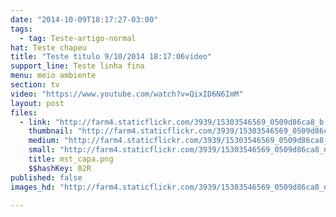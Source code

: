 ```yaml
---
date: "2014-10-09T18:17:27-03:00"
tags:
  - tag: Teste-artigo-normal
hat: Teste chapeu
title: "Teste titulo 9/10/2014 18:17:06video"
support_line: Teste linha fina
menu: meio ambiente
section: tv
video: "https://www.youtube.com/watch?v=QixID6N6ImM"
layout: post
files:
  - link: "http://farm4.staticflickr.com/3939/15303546569_0509d86ca8_b.jpg"
    thumbnail: "http://farm4.staticflickr.com/3939/15303546569_0509d86ca8_t.jpg"
    medium: "http://farm4.staticflickr.com/3939/15303546569_0509d86ca8_z.jpg"
    small: "http://farm4.staticflickr.com/3939/15303546569_0509d86ca8_n.jpg"
    title: mst_capa.png
    $$hashKey: 02R
published: false
images_hd: "http://farm4.staticflickr.com/3939/15303546569_0509d86ca8_n.jpg"

---
```

